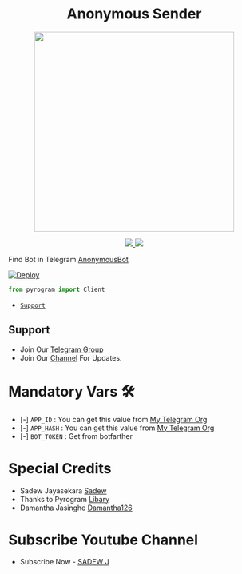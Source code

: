 <h1 align="center"><b><b>Anonymous Sender</b></b></h1>

<p align="center"><a href="https://t.me/SDBOTs_Inifinity"><img src="https://telegra.ph/file/5e11cbce628b726b542eb.png" width="400"></a></p>

<p align="center">
  <a href="https://github.com/Sadew451/AnonymousSender.git/stargazers">
    <img src="https://img.shields.io/github/stars/Sadew451/AnonymousSender?style=social">

  </a>
  
  <a href="https://github.com/Sadew451/AnonymousSender.git/fork">
    <img src="https://img.shields.io/github/forks/Sadew451/AnonymousSender?label=Fork&style=social">

  </a>  
</p>

Find Bot in Telegram [AnonymousBot](https://t.me/SDAnonymousBot)

[![Deploy](https://www.herokucdn.com/deploy/button.svg)](https://heroku.com/deploy?template=https://github.com/Sadew451/AnonymousSender)

```python
from pyrogram import Client
```

- [`Support`](https://t.me/SDBOTs_Inifinity)

## Support   

- Join Our [Telegram Group](https://www.telegram.dog/SDBOTz) 
- Join Our [Channel](https://www.telegram.dog/SDBOTs_Inifinity) For Updates.

# Mandatory Vars 🛠

- [-] `APP_ID` :   You can get this value from [My Telegram Org](https://t.me/SDMyTgOrgBot)
- [-] `APP_HASH` :   You can get this value from [My Telegram Org](https://t.me/SDMyTgOrgBot)
- [-] `BOT_TOKEN` : Get from botfarther


# Special Credits

- Sadew Jayasekara [Sadew](https://t.me/Itz_Sadew)
- Thanks to Pyrogram [Libary](https://github.com/pyrogram/pyrogram)
- Damantha Jasinghe [Damantha126](https://t.me/MrItzme)

# Subscribe Youtube Channel

- Subscribe Now - [SADEW J](https://www.youtube.com/c/SADEWJ)
